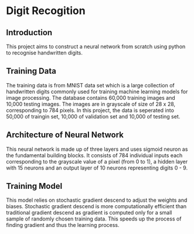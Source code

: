 # Digit Recogition

## Introduction
This project aims to construct a neural network from scratch using python to recognise handwritten digits. 

## Training Data
The training data is from MNIST data set which is a large collection of handwritten digits commonly used for training machine learning models for image processing. The database contains 60,000 training images and 10,000 testing images. The images are in grayscale of size of 28 x 28, corresponding to 784 pixels. In this project, the data is seperated into 50,000 of traingin set, 10,000 of validation set and 10,000 of testing set.

## Architecture of Neural Network
This neural network is made up of three layers and uses sigmoid neuron as the fundamental building blocks. It consists of 784 individual inputs each corresponding to the grayscale value of a pixel (from 0 to 1), a hidden layer with 15 neurons and an output layer of 10 neurons representing digits 0 - 9.

## Training Model
This model relies on stochastic gradient descend to adjust the weights and biases. Stochastic gradient descend is more computationally efficient than traditional gradient descend as gradient is computed only for a small sample of randomly chosen training data. This speeds up the process of finding gradient and thus the learning process.
